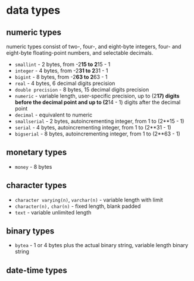 # data types

## numeric types

numeric types consist of two-, four-, and eight-byte integers, four- and eight-byte floating-point numbers, and selectable decimals.

* `smallint` - 2 bytes, from -2**15 to 2**15 - 1
* `integer` - 4 bytes, from -2**31 to 2**31 - 1
* `bigint` - 8 bytes, from -2**63 to 2**63 - 1
* `real` - 4 bytes, 6 decimal digits precision
* `double precision` - 8 bytes, 15 decimal digits precision
* `numeric` - variable length, user-specific precision, up to (2**17) digits before the decimal point and up to (2**14 - 1) digits after the decimal point
* `decimal` - equivalent to numeric
* `smallserial` - 2 bytes, autoincrementing integer, from 1 to (2**15 - 1)
* `serial` - 4 bytes, autoincrementing integer, from 1 to (2**31 - 1)
* `bigserial` - 8 bytes, autoincrementing integer, from 1 to (2**63 - 1)

## monetary types

* `money` - 8 bytes

## character types

* `character varying(n)`, `varchar(n)` - variable length with limit
* `character(n),` `char(n)` - fixed length, blank padded
* `text` - variable unlimited length

## binary types

* `bytea` - 1 or 4 bytes plus the actual binary string, variable length binary string

## date-time types
